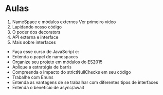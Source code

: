 # Aulas

1. NameSpace e módulos externos Ver primeiro vídeo
2. Lapidando nosso código
3. O poder dos decorators
4. API externa e interface
5. Mais sobre interfaces

- Faça esse curso de JavaScript e:
- Entenda o papel de namespaces
- Organize seu projeto em módulos do ES2015
- Aplique a estratégia de barris
- Compreenda o impacto do strictNullChecks em seu código
- Trabalhe com Enuns
- Entenda as vantagens de se trabalhar com diferentes tipos de interfaces
- Entenda o benefício de async/await
